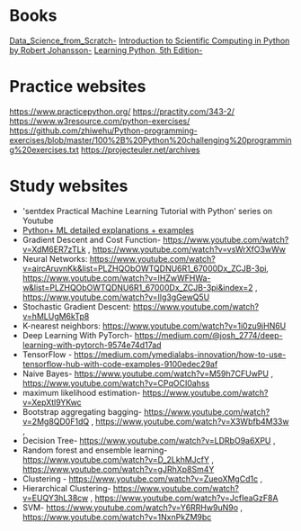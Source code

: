 # Books
[Data_Science_from_Scratch-](http://math.ecnu.edu.cn/~lfzhou/seminar/[Joel_Grus]_Data_Science_from_Scratch_First_Princ.pdf)
[Introduction to Scientific Computing in Python by Robert Johansson-](http://mmc.geofisica.unam.mx/femp/Herramientas/Lenguajes/Python/Learning%20Python,%205th%20Edition.pdf)
[Learning Python, 5th Edition-](http://www-star.st-and.ac.uk/~pw31/CompAstro/IntroToPython.pdf)


# Practice websites
https://www.practicepython.org/
https://practity.com/343-2/
https://www.w3resource.com/python-exercises/
https://github.com/zhiwehu/Python-programming-exercises/blob/master/100%2B%20Python%20challenging%20programming%20exercises.txt
https://projecteuler.net/archives

  
# Study websites
* 'sentdex Practical Machine Learning Tutorial with Python' series on Youtube   
* [Python+ ML detailed explanations + examples](https://stackabuse.com/tag/python/)  
* Gradient Descent and Cost Function- https://www.youtube.com/watch?v=XdM6ER7zTLk , https://www.youtube.com/watch?v=vsWrXfO3wWw 
* Neural Networks: https://www.youtube.com/watch?v=aircAruvnKk&list=PLZHQObOWTQDNU6R1_67000Dx_ZCJB-3pi, https://www.youtube.com/watch?v=IHZwWFHWa-w&list=PLZHQObOWTQDNU6R1_67000Dx_ZCJB-3pi&index=2 , https://www.youtube.com/watch?v=Ilg3gGewQ5U 
* Stochastic Gradient Descent: https://www.youtube.com/watch?v=hMLUgM6kTp8 
* K-nearest neighbors: https://www.youtube.com/watch?v=1i0zu9jHN6U 
* Deep Learning With PyTorch- https://medium.com/@josh_2774/deep-learning-with-pytorch-9574e74d17ad 
* TensorFlow - https://medium.com/ymedialabs-innovation/how-to-use-tensorflow-hub-with-code-examples-9100edec29af  
* Naive Bayes- https://www.youtube.com/watch?v=M59h7CFUwPU , https://www.youtube.com/watch?v=CPqOCI0ahss 
* maximum likelihood estimation- https://www.youtube.com/watch?v=XepXtl9YKwc 
* Bootstrap aggregating bagging- https://www.youtube.com/watch?v=2Mg8QD0F1dQ , https://www.youtube.com/watch?v=X3Wbfb4M33w , 
* Decision Tree- https://www.youtube.com/watch?v=LDRbO9a6XPU , 
* Random forest and ensemble learning- https://www.youtube.com/watch?v=D_2LkhMJcfY , https://www.youtube.com/watch?v=gJRhXp8Sm4Y 
* Clustering - https://www.youtube.com/watch?v=ZueoXMgCd1c , 
* Hierarchical Clustering- https://www.youtube.com/watch?v=EUQY3hL38cw , https://www.youtube.com/watch?v=JcfIeaGzF8A
* SVM- https://www.youtube.com/watch?v=Y6RRHw9uN9o , https://www.youtube.com/watch?v=1NxnPkZM9bc 



